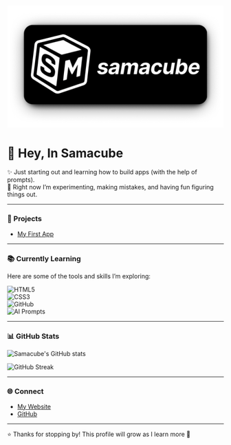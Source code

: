 ![Banner](./banner.png)



# 👋 Hey, In Samacube

✨ Just starting out and learning how to build apps (with the help of prompts).  
🌱 Right now I’m experimenting, making mistakes, and having fun figuring things out.  

---

### 🚀 Projects
- [My First App](https://github.com/samacube-bus/my-first-app)  

---

### 📚 Currently Learning
Here are some of the tools and skills I’m exploring:  

![HTML5](https://img.shields.io/badge/HTML5-E34F26?style=for-the-badge&logo=html5&logoColor=white)  
![CSS3](https://img.shields.io/badge/CSS3-1572B6?style=for-the-badge&logo=css3&logoColor=white)  
![GitHub](https://img.shields.io/badge/GitHub-181717?style=for-the-badge&logo=github&logoColor=white)  
![AI Prompts](https://img.shields.io/badge/AI%20Prompts-8A2BE2?style=for-the-badge&logo=openai&logoColor=white)  

---

### 📊 GitHub Stats
![Samacube's GitHub stats](https://github-readme-stats.vercel.app/api?username=samacube-bus&show_icons=true&theme=tokyonight)  

![GitHub Streak](https://streak-stats.demolab.com?user=samacube-bus&theme=tokyonight&hide_border=true&border_radius=6)  

---

### 🌐 Connect
- [My Website](https://samacube-bus.github.io)  
- [GitHub](https://github.com/samacube-bus)  

---

⭐ Thanks for stopping by! This profile will grow as I learn more 🚀
